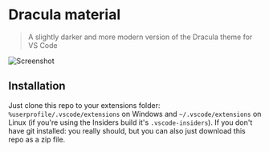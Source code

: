 # Dracula material

> A slightly darker and more modern version of the Dracula theme for VS Code

![Screenshot](https://i.imgur.com/qahEa0E.png)

## Installation
Just clone this repo to your extensions folder: `%userprofile/.vscode/extensions` on Windows and `~/.vscode/extensions` on Linux (if you're using the Insiders build it's `.vscode-insiders`). If you don't have git installed: you really should, but you can also just download this repo as a zip file.